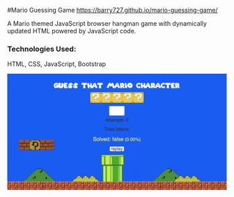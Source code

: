 #Mario Guessing Game
https://barry727.github.io/mario-guessing-game/

A Mario themed JavaScript browser hangman game with dynamically updated HTML powered by JavaScript code.

### Technologies Used: 
HTML, CSS, JavaScript, Bootstrap

<img src="./assets/images/readme.png" >
